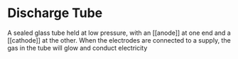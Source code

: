 # Discharge Tube
A sealed glass tube held at low pressure, with an [[anode]] at one end and a [[cathode]] at the other. When the electrodes are connected to a supply, the gas in the tube will glow and conduct electricity